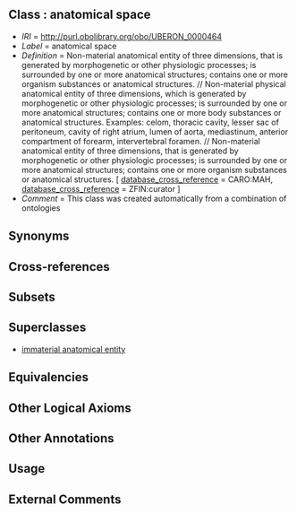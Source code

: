 
## Class : anatomical space

 * *IRI* = http://purl.obolibrary.org/obo/UBERON_0000464
 * *Label* = anatomical space
 * *Definition* = Non-material anatomical entity of three dimensions, that is generated by morphogenetic or other physiologic processes; is surrounded by one or more anatomical structures; contains one or more organism substances or anatomical structures. // Non-material physical anatomical entity of three dimensions, which is generated by morphogenetic or other physiologic processes; is surrounded by one or more anatomical structures; contains one or more body substances or anatomical structures. Examples: celom, thoracic cavity, lesser sac of peritoneum, cavity of right atrium, lumen of aorta, mediastinum, anterior compartment of forearm, intervertebral foramen. // Non-material anatomical entity of three dimensions, that is generated by morphogenetic or other physiologic processes; is surrounded by one or more anatomical structures; contains one or more organism substances or anatomical structures. [ [database_cross_reference](../../ef/oboInOwl#hasDbXref.md) = CARO:MAH, [database_cross_reference](../../ef/oboInOwl#hasDbXref.md) = ZFIN:curator ]
 * *Comment* = This class was created automatically from a combination of ontologies

## Synonyms


## Cross-references


## Subsets


## Superclasses

 * [immaterial anatomical entity](../../UBERON/66/UBERON_0000466.md)

## Equivalencies


## Other Logical Axioms


## Other Annotations


## Usage


## External Comments

